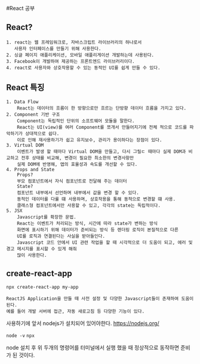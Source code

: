 #React 공부


## React?
    1. react는 웹 프레임워크로, 자바스크립트 라이브러리의 하나로서
       사용자 인터페이스를 만들기 위해 사용한다.
    2. 싱글 페이지 애플리케이션, 모바일 애플리게이션 개발하는데 사용된다.
    3. Facebook이 개발하여 제공하는 프론트엔드 라이브러리이다.
    4. react로 사용자와 상호작용할 수 있는 동적인 UI를 쉽게 만들 수 있다.
##  React 특징
    1. Data Flow
        React는 데이터의 흐름이 한 방향으로만 흐르는 단방향 데이터 흐름을 가지고 있다.
    2. Component 기반 구조
        Component는 독립적인 단위의 소프트웨어 모듈을 말한다.
        React는 UI(view)를 여러 Component를 쪼개서 만들어지기에 전체 적으로 코드를 파악하기가 상대적으로 쉽다.
        이로 인해 재사용하기가 쉽고 유지보수, 관리가 용이하다는 장점이 있다.
    3. Virtual DOM
        이벤트가 발생 할 때마다 Virtual DOM을 만들고, 다시 그릴ㄷ 때마다 실제 DOM과 비교하고 전후 상태를 비교해, 변경이 필요한 최소한의 변경사항만
        실제 DOM에 반영해, 앱의 효율성과 속도를 개선할 수 있다.
    4. Props and State
        Props?
        부모 컴포넌트에서 자식 컴포넌트로 전달해 주는 데이터
        State?
        컴포넌트 내부에서 선언하며 내부에서 값을 변경 할 수 있다.
        동적인 데이터를 다룰 떄 사용하며, 상호작용을 통해 동적으로 변경할 떄 사용.
        클래스형 컴포넌트에서만 사용할 수 있고, 각각의 state는 독립적이다.
    5. JSX
        Javascript를 확장한 문법.
        React는 이벤트가 처리되는 방식, 시간에 따라 state가 변하는 방식
        화면에 표시하기 위해 데이터가 준비되는 방식 등 렌더링 로직이 본질적으로 다른
        UI를 로직과 연결된다는 사실을 받아들인다.
        Javascript 코드 안에서 UI 관련 작업을 할 때 시각적으로 더 도움이 되고, 에러 및 경고 메시지를 표시할 수 있게 해줘
        많이 사용한다.
## create-react-app
`npx create-react-app my-app`

    ReactJS Application을 만들 때 사전 설정 및 다양한 Javascript들이 존재하여 도움이 된다.
    예를 들어 개발 서버에 접근, 자동 새로고침 등 다양한 기능이 있다.
사용하기에 앞서 nodejs가 설치되어 있어야한다.
https://nodejs.org/

`node -v`
`npx`

node 설치 후 위 두개의 명령어를 터미널에서 실행 했을 때 정상적으로 동작하면 준비가 된 것이다.